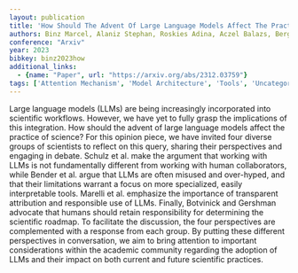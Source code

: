 ```yaml
---
layout: publication
title: 'How Should The Advent Of Large Language Models Affect The Practice Of Science?'
authors: Binz Marcel, Alaniz Stephan, Roskies Adina, Aczel Balazs, Bergstrom Carl T., Allen Colin, Schad Daniel, Wulff Dirk, West Jevin D., Zhang Qiong, Shiffrin Richard M., Gershman Samuel J., Popov Ven, Bender Emily M., Marelli Marco, Botvinick Matthew M., Akata Zeynep, Schulz Eric
conference: "Arxiv"
year: 2023
bibkey: binz2023how
additional_links:
  - {name: "Paper", url: "https://arxiv.org/abs/2312.03759"}
tags: ['Attention Mechanism', 'Model Architecture', 'Tools', 'Uncategorized']
---
```

Large language models (LLMs) are being increasingly incorporated into
scientific workflows. However, we have yet to fully grasp the implications of
this integration. How should the advent of large language models affect the
practice of science? For this opinion piece, we have invited four diverse
groups of scientists to reflect on this query, sharing their perspectives and
engaging in debate. Schulz et al. make the argument that working with LLMs is
not fundamentally different from working with human collaborators, while Bender
et al. argue that LLMs are often misused and over-hyped, and that their
limitations warrant a focus on more specialized, easily interpretable tools.
Marelli et al. emphasize the importance of transparent attribution and
responsible use of LLMs. Finally, Botvinick and Gershman advocate that humans
should retain responsibility for determining the scientific roadmap. To
facilitate the discussion, the four perspectives are complemented with a
response from each group. By putting these different perspectives in
conversation, we aim to bring attention to important considerations within the
academic community regarding the adoption of LLMs and their impact on both
current and future scientific practices.
